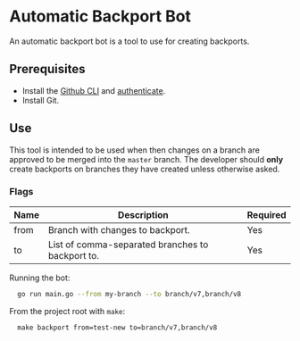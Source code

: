 # Automatic Backport Bot

An automatic backport bot is a tool to use for creating backports.  


## Prerequisites
- Install the [Github CLI](https://github.com/cli/cli) and [authenticate](https://cli.github.com/manual/gh_auth_login). 
- Install Git. 
  
## Use

This tool is intended to be used when then changes on a branch are approved to be merged into the `master` branch. The developer should **only** create backports on branches they have created unless otherwise asked. 

### Flags 

| Name     | Description | Required | 
| ----------- | ----------- |---|
| from     | Branch with changes to backport.|Yes|
| to   | List of comma-separated branches to backport to.|Yes|

Running the bot:
``` bash
  go run main.go --from my-branch --to branch/v7,branch/v8
```

From the project root with `make`:
```
  make backport from=test-new to=branch/v7,branch/v8
```

